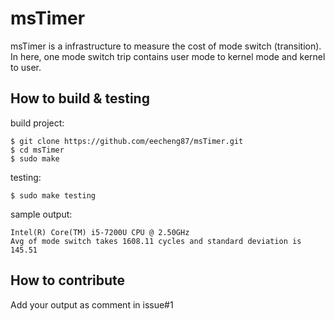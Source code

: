# msTimer
msTimer is a infrastructure to measure the cost of mode switch (transition). In here, one mode switch trip contains user mode to kernel mode and kernel to user.

## How to build & testing
build project:
```
$ git clone https://github.com/eecheng87/msTimer.git
$ cd msTimer
$ sudo make
```
testing:
```
$ sudo make testing
```
sample output:
```
Intel(R) Core(TM) i5-7200U CPU @ 2.50GHz
Avg of mode switch takes 1608.11 cycles and standard deviation is 145.51
```

## How to contribute
Add your output as comment in issue#1